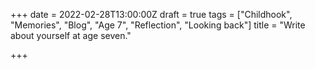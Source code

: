 +++
date = 2022-02-28T13:00:00Z
draft = true
tags = ["Childhook", "Memories", "Blog", "Age 7", "Reflection", "Looking back"]
title = "Write about yourself at age seven."

+++
<!--more-->
